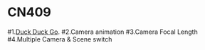 # CN409
#1.[Duck Duck Go](https://duckduckgo.com).
#2.Camera animation
#3.Camera Focal Length
#4.Multiple Camera & Scene switch
